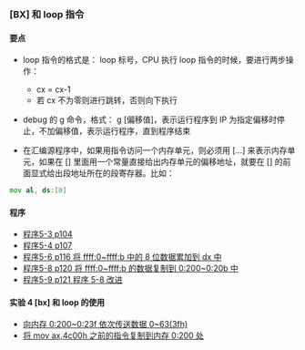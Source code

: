 ### [BX] 和 loop 指令

#### 要点

* loop 指令的格式是： loop 标号，CPU 执行 loop 指令的时候，要进行两步操作：
    * cx = cx-1
    * 若 cx 不为零则进行跳转，否则向下执行

* debug 的 g 命令，格式： g \[偏移值\]，表示运行程序到 IP 为指定偏移时停止，不加偏移值，表示运行程序，直到程序结束

* 在汇编源程序中，如果用指令访问一个内存单元，则必须用 [...] 来表示内存单元，如果在 [] 里面用一个常量直接给出内存单元的偏移地址，就要在 [] 的前面显式给出段地址所在的段寄存器。比如：
```asm
mov al, ds:[0]
```

#### 程序

* [程序5-3 p104](prog5-3.asm)
* [程序5-4 p107](prog5-4.asm)
* [程序5-6 p116 将 ffff:0~ffff:b 中的 8 位数据累加到 dx 中](prog5-6.asm)
* [程序5-8 p120 将 ffff:0~ffff:b 的数据复制到 0:200\~0:20b 中](prog5-8.asm)
* [程序5-9 p121 程序 5-8 改进](prog5-9.asm)

#### 实验 4 [bx] 和 loop 的使用

* [向内存 0:200~0:23f 依次传送数据 0\~63(3fh)](exam4-1.asm)
* [将 mov ax,4c00h 之前的指令复制到内存 0:200 处](exam4-3.asm)

